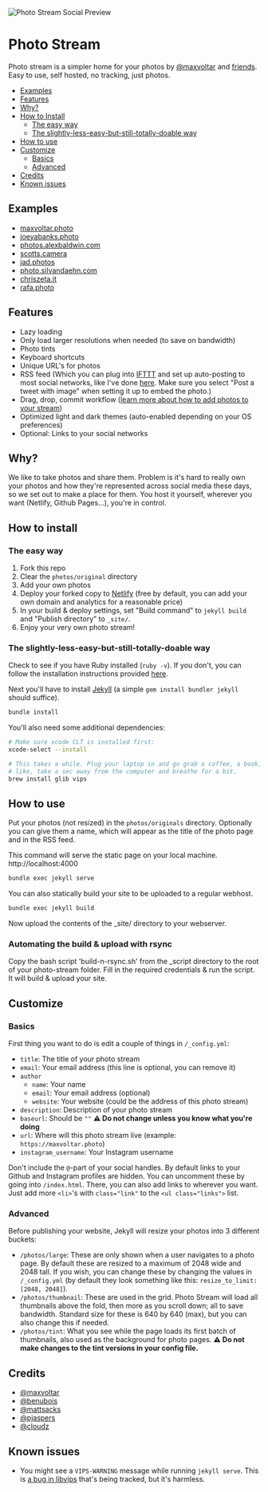 ![Photo Stream Social Preview](https://repository-images.githubusercontent.com/244708193/8710f480-6010-11ea-9fd6-41bdaea7ab02)

# Photo Stream

Photo stream is a simpler home for your photos by [@maxvoltar](https://twitter.com/maxvoltar) and [friends](#credits). Easy to use, self hosted, no tracking, just photos.

- [Examples](#examples)
- [Features](#features)
- [Why?](#why)
- [How to Install](#how-to-install)
    - [The easy way](#the-easy-way)
    - [The slightly-less-easy-but-still-totally-doable way](#the-slightly-less-easy-but-still-totally-doable-way)
- [How to use](#how-to-use)
- [Customize](#customize)
    - [Basics](#basics)
    - [Advanced](#advanced)
- [Credits](#credits)
- [Known issues](#known-issues)

## Examples

- [maxvoltar.photo](https://maxvoltar.photo)
- [joeyabanks.photo](https://joeyabanks.photo)
- [photos.alexbaldwin.com](https://photos.alexbaldwin.com)
- [scotts.camera](https://scotts.camera)
- [jad.photos](https://jad.photos)
- [photo.silvandaehn.com](https://photo.silvandaehn.com/)
- [chriszeta.it](https://chriszeta.it)
- [rafa.photo](https://rafa.photo)

## Features

- Lazy loading
- Only load larger resolutions when needed (to save on bandwidth)
- Photo tints
- Keyboard shortcuts
- Unique URL's for photos
- RSS feed (Which you can plug into [IFTTT](https://ifttt.com) and set up auto-posting to most social networks, like I've done [here](https://twitter.com/maxvoltar_photo). Make sure you select "Post a tweet with image" when setting it up to embed the photo.)
- Drag, drop, commit workflow ([learn more about how to add photos to your stream](https://github.com/maxvoltar/photo-stream#how-to-use))
- Optimized light and dark themes (auto-enabled depending on your OS preferences)
- Optional: Links to your social networks

## Why?

We like to take photos and share them. Problem is it's hard to really own your photos and how they're represented across social media these days, so we set out to make a place for them. You host it yourself, wherever you want (Netlify, Github Pages...), you're in control.

## How to install

### The easy way

1. Fork this repo
2. Clear the `photos/original` directory
3. Add your own photos
4. Deploy your forked copy to [Netlify](https://netlify.com) (free by default, you can add your own domain and analytics for a reasonable price)
5. In your build & deploy settings, set "Build command" to `jekyll build` and "Publish directory" to `_site/`.
6. Enjoy your very own photo stream!

### The slightly-less-easy-but-still-totally-doable way

Check to see if you have Ruby installed (`ruby -v`). If you don't, you can follow the installation instructions provided [here](https://www.ruby-lang.org/en/documentation/installation/).

Next you'll have to install [Jekyll](https://jekyllrb.com) (a simple `gem install bundler jekyll` should suffice).

```sh
bundle install
```

You'll also need some additional dependencies:

```sh
# Make sure xcode CLT is installed first:
xcode-select --install

# This takes a while. Plug your laptop in and go grab a coffee, a book, or just
# like, take a sec away from the computer and breathe for a bit.
brew install glib vips
```

## How to use

Put your photos (not resized) in the `photos/originals` directory. Optionally you can give them a name, which will appear as the title of the photo page and in the RSS feed.

This command will serve the static page on your local machine. http://localhost:4000
```sh
bundle exec jekyll serve
```

You can also statically build your site to be uploaded to a regular webhost.
```sh
bundle exec jekyll build
```
Now upload the contents of the _site/ directory to your webserver.

### Automating the build & upload with rsync
Copy the bash script 'build-n-rsync.sh' from the _script directory to the root of your photo-stream folder.
Fill in the required credentials & run the script. It will build & upload your site.

## Customize

### Basics

First thing you want to do is edit a couple of things in `/_config.yml`:

- `title`: The title of your photo stream
- `email`: Your email address (this line is optional, you can remove it)
- `author`
    - `name`: Your name
    - `email`: Your email address (optional)
    - `website`: Your website (could be the address of this photo stream)
- `description`: Description of your photo stream
- `baseurl`: Should be `""` **⚠️ Do not change unless you know what you're doing**
- `url`: Where will this photo stream live (example: `https://maxvoltar.photo`)
- `instagram_username`: Your Instagram username

Don't include the `@`-part of your social handles. By default links to your Github and Instagram profiles are hidden. You can uncomment these by going into `/index.html`. There, you can also add links to wherever you want. Just add more `<li>`'s with `class="link"` to the `<ul class="links">` list.

### Advanced

Before publishing your website, Jekyll will resize your photos into 3 different buckets:

- `/photos/large`: These are only shown when a user navigates to a photo page. By default these are resized to a maximum of 2048 wide and 2048 tall. If you wish, you can change these by changing the values in `/_config.yml` (by default they look something like this: `resize_to_limit: [2048, 2048]`).
- `/photos/thumbnail`: These are used in the grid. Photo Stream will load all thumbnails above the fold, then more as you scroll down; all to save bandwidth. Standard size for these is 640 by 640 (max), but you can also change this if needed.
- `/photos/tint`: What you see while the page loads its first batch of thumbnails, also used as the background for photo pages. **⚠️ Do not make changes to the tint versions in your config file.**

## Credits

- [@maxvoltar](https://github.com/maxvoltar)
- [@benubois](https://github.com/benubois)
- [@mattsacks](https://github.com/mattsacks)
- [@pjaspers](https://github.com/pjaspers)
- [@cloudz](https://github.com/cloudz)

## Known issues

- You might see a `VIPS-WARNING` message while running `jekyll serve`. This is [a bug in libvips](https://github.com/libvips/libvips/issues/394#issuecomment-359780578) that's being tracked, but it's harmless.
